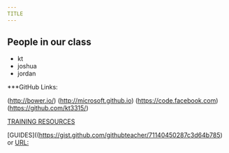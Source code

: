 ```yaml
---
TITLE
---
```

## People in our class
* kt
* joshua
* jordan


***GitHub Links:

(http://bower.io/)
(http://microsoft.github.io)
(https://code.facebook.com)
(https://github.com/kt3315/)


[TRAINING RESOURCES](//training.github.com/)

[GUIDES]((https://gist.github.com/githubteacher/71140450287c3d64b785) or [URL:](bit.ly/github324)
